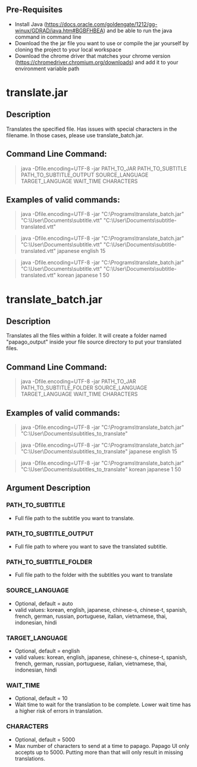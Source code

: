 ## Pre-Requisites
  - Install Java (https://docs.oracle.com/goldengate/1212/gg-winux/GDRAD/java.htm#BGBFHBEA) and be able to run the java command in command line
  - Download the the jar file you want to use or compile the jar yourself by cloning the project to your local workspace
  - Download the chrome driver that matches your chrome version (https://chromedriver.chromium.org/downloads) and add it to your environment variable path

# translate.jar

## Description

Translates the specified file. Has issues with special characters in the filename. In those cases, please use translate_batch.jar.

## Command Line Command:

>java -Dfile.encoding=UTF-8 -jar PATH_TO_JAR PATH_TO_SUBTITLE PATH_TO_SUBTITLE_OUTPUT SOURCE_LANGUAGE TARGET_LANGUAGE WAIT_TIME CHARACTERS

## Examples of valid commands:

>java -Dfile.encoding=UTF-8 -jar "C:\Programs\translate_batch.jar" "C:\User\Documents\subtitle.vtt" "C:\User\Documents\subtitle-translated.vtt"

>java -Dfile.encoding=UTF-8 -jar "C:\Programs\translate_batch.jar" "C:\User\Documents\subtitle.vtt" "C:\User\Documents\subtitle-translated.vtt" japanese english 15

>java -Dfile.encoding=UTF-8 -jar "C:\Programs\translate_batch.jar" "C:\User\Documents\subtitle.vtt" "C:\User\Documents\subtitle-translated.vtt" korean japanese 1 50

# translate_batch.jar

## Description

Translates all the files within a folder. It will create a folder named "papago_output" inside your file source directory to put your translated files.

## Command Line Command:

>java -Dfile.encoding=UTF-8 -jar PATH_TO_JAR PATH_TO_SUBTITLE_FOLDER SOURCE_LANGUAGE TARGET_LANGUAGE WAIT_TIME CHARACTERS

## Examples of valid commands:

>java -Dfile.encoding=UTF-8 -jar "C:\Programs\translate_batch.jar" "C:\User\Documents\subtitles_to_translate"

>java -Dfile.encoding=UTF-8 -jar "C:\Programs\translate_batch.jar" "C:\User\Documents\subtitles_to_translate" japanese english 15

>java -Dfile.encoding=UTF-8 -jar "C:\Programs\translate_batch.jar" "C:\User\Documents\subtitles_to_translate" korean japanese 1 50

## Argument Description

### PATH_TO_SUBTITLE 
  - Full file path to the subtitle you want to translate.


### PATH_TO_SUBTITLE_OUTPUT
  - Full file path to where you want to save the translated subtitle.

### PATH_TO_SUBTITLE_FOLDER
  - Full file path to the folder with the subtitles you want to translate


### SOURCE_LANGUAGE
  - Optional, default = auto
  - valid values: korean, english, japanese, chinese-s, chinese-t, spanish, french, german, russian, portuguese, italian, vietnamese, thai, indonesian, hindi


### TARGET_LANGUAGE
  - Optional, default = english
  - valid values: korean, english, japanese, chinese-s, chinese-t, spanish, french, german, russian, portuguese, italian, vietnamese, thai, indonesian, hindi


### WAIT_TIME
  - Optional, default = 10
  - Wait time to wait for the translation to be complete. Lower wait time has a higher risk of errors in translation.

### CHARACTERS
  - Optional, default = 5000
  - Max number of characters to send at a time to papago. Papago UI only accepts up to 5000. Putting more than that will only result in missing translations.
